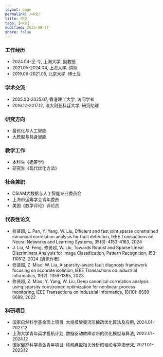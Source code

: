 ```yaml
---
layout: page
permalink: /中文/
title: 中文
tags: [中文]
modified: 2023-09-17 
share: false
---
```



### 工作经历
* 2024.04-至 今, 上海大学, 副教授 <br>
* 2021.05-2024.04, 上海大学, 讲师 <br>
* 2019.06-2021.05, 北京大学, 博士后 <br>

### 学术交流
 * 2025.03-2025.07, 香港理工大学, 访问学者 <br>
 * 2016.12-2017.12, 澳大利亚科廷大学, 研究助理 <br>


### 研究方向
* 最优化与人工智能 <br>
* 大模型与具身智能 <br>


### 教学工作
* 本科生《运筹学》 <br>
* 研究生《现代优化方法》 <br>

### 社会兼职
* CSIAM大数据与人工智能专业委员会 <br>
* 上海市运筹学会青年委员 <br>
* 美国《数学评论》评论员 <br>


### 代表性论文
 * 修贤超, L. Pan, Y. Yang, W. Liu, Efficient and fast joint sparse constrained canonical correlation analysis for fault detection, IEEE Transactions on Neural Networks and Learning Systems, 35(3): 4153-4163, 2024 <br>
 * J. Liu, M. Feng, 修贤超, W. Liu, Towards Robust and Sparse Linear Discriminant Analysis for Image Classification, Pattern Recognition, 153: 110512, 2024 (通讯作者)<br>
 * 修贤超, Z. Miao, W. Liu, A sparsity-aware fault diagnosis framework focusing on accurate isolation, IEEE Transactions on Industrial Informatics, 19(2): 1356-1365, 2023 <br>
 * 修贤超, Z. Miao, Y. Yang, W. Liu, Deep canonical correlation analysis using sparsity constrained optimization for nonlinear process monitoring, IEEE Transactions on Industrial Informatics, 18(10): 6690-6699, 2022<br>



### 科研项目
* 国家自然科学基金面上项目, 大规模黎曼流形稀疏优化算法及应用, 2024.01-2027.12 <br>
* 上海大学青年英才启航计划, 数据驱动故障诊断的优化模型与算法, 2022.01-2024.12 <br>
* 国家自然科学基金青年项目, 稀疏典型相关分析的理论与算法研究, 2021.01-2023.12 <br>




